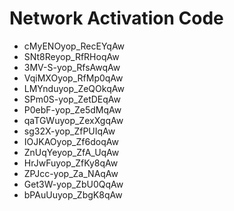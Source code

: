 # Network Activation Code
* cMyENOyop_RecEYqAw
* SNt8Reyop_RfRHoqAw
* 3MV-S-yop_RfsAwqAw
* VqiMXOyop_RfMp0qAw
* LMYnduyop_ZeQOkqAw
* SPm0S-yop_ZetDEqAw
* P0ebF-yop_Ze5dMqAw
* qaTGWuyop_ZexXgqAw
* sg32X-yop_ZfPUIqAw
* IOJKAOyop_Zf6doqAw
* ZnUqYeyop_ZfA_UqAw
* HrJwFuyop_ZfKy8qAw
* ZPJcc-yop_Za_NAqAw
* Get3W-yop_ZbU0QqAw
* bPAuUuyop_ZbgK8qAw
